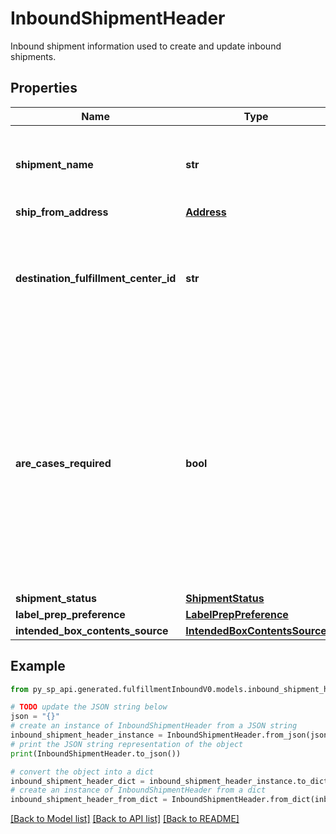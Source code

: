 # InboundShipmentHeader

Inbound shipment information used to create and update inbound shipments.

## Properties

Name | Type | Description | Notes
------------ | ------------- | ------------- | -------------
**shipment_name** | **str** | The name for the shipment. Use a naming convention that helps distinguish between shipments over time, such as the date the shipment was created. | 
**ship_from_address** | [**Address**](Address.md) |  | 
**destination_fulfillment_center_id** | **str** | The identifier for the fulfillment center to which the shipment will be shipped. Get this value from the InboundShipmentPlan object in the response returned by the createInboundShipmentPlan operation. | 
**are_cases_required** | **bool** | Indicates whether or not an inbound shipment contains case-packed boxes. Note: A shipment must contain either all case-packed boxes or all individually packed boxes.  Possible values:  true - All boxes in the shipment must be case packed.  false - All boxes in the shipment must be individually packed.  Note: If AreCasesRequired &#x3D; true for an inbound shipment, then the value of QuantityInCase must be greater than zero for every item in the shipment. Otherwise the service returns an error. | [optional] 
**shipment_status** | [**ShipmentStatus**](ShipmentStatus.md) |  | 
**label_prep_preference** | [**LabelPrepPreference**](LabelPrepPreference.md) |  | 
**intended_box_contents_source** | [**IntendedBoxContentsSource**](IntendedBoxContentsSource.md) |  | [optional] 

## Example

```python
from py_sp_api.generated.fulfillmentInboundV0.models.inbound_shipment_header import InboundShipmentHeader

# TODO update the JSON string below
json = "{}"
# create an instance of InboundShipmentHeader from a JSON string
inbound_shipment_header_instance = InboundShipmentHeader.from_json(json)
# print the JSON string representation of the object
print(InboundShipmentHeader.to_json())

# convert the object into a dict
inbound_shipment_header_dict = inbound_shipment_header_instance.to_dict()
# create an instance of InboundShipmentHeader from a dict
inbound_shipment_header_from_dict = InboundShipmentHeader.from_dict(inbound_shipment_header_dict)
```
[[Back to Model list]](../README.md#documentation-for-models) [[Back to API list]](../README.md#documentation-for-api-endpoints) [[Back to README]](../README.md)


